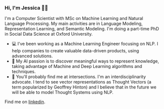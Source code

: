 ### Hi, I'm Jessica 👋🏽


I'm a Computer Scientist with MSc on Machine Learning and Natural Language Processing. My main activities are in Language Modeling, Representation Learning, and Semantic Modeling. I'm doing a part-time PhD in Social Data Science at Oxford University.

- 💻 I’ve been working as a Machine Learning Engineer focusing on NLP. I help companies to create valuable data-driven products, using advanced solutions.
- 🌱 My AI passion is to discover meaningful ways to represent knowledge, taking advantage of Machine and Deep Learning algorithms and techniques.
- 🔭 You'll probably find me at intersections. I'm an interdisciplinarity advocate. I tend to see vector representations as Thought Vectors (a term popularized by Geoffrey Hinton) and I believe that in the future we will be able to model Thought Systems using NLP.

Find me on [linkedin](https://www.linkedin.com/in/jessica-rodrigues-silva/).
